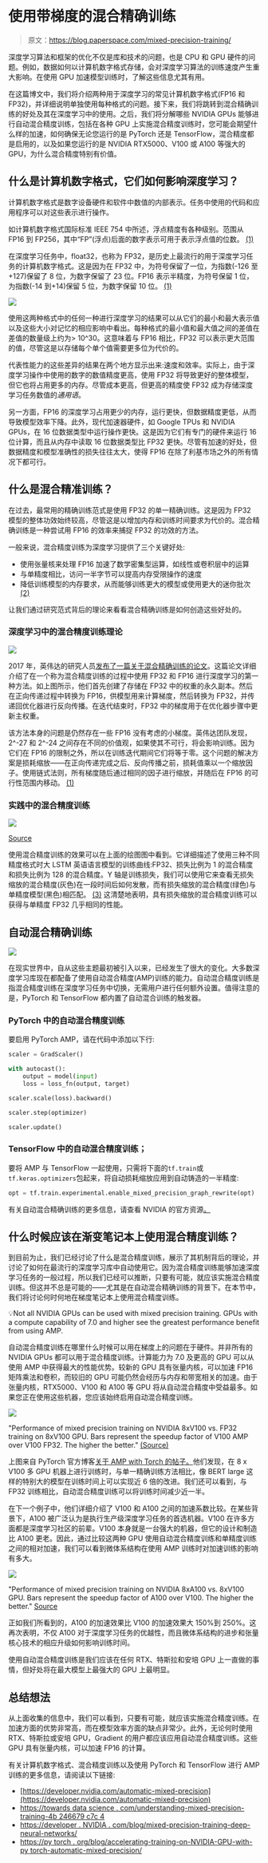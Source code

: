 # 使用带梯度的混合精确训练

> 原文：<https://blog.paperspace.com/mixed-precision-training/>

深度学习算法和框架的优化不仅是库和技术的问题，也是 CPU 和 GPU 硬件的问题。例如，数据如何以计算机数字格式存储，会对深度学习算法的训练速度产生重大影响。在使用 GPU 加速模型训练时，了解这些信息尤其有用。

在这篇博文中，我们将介绍两种用于深度学习的常见计算机数字格式(FP16 和 FP32)，并详细说明单独使用每种格式的问题。接下来，我们将跳转到混合精确训练的好处及其在深度学习中的使用。之后，我们将分解哪些 NVIDIA GPUs 能够进行自动混合精度训练，包括在各种 GPU 上实施混合精度训练时，您可能会期望什么样的加速，如何确保无论您运行的是 PyTorch 还是 TensorFlow，混合精度都是启用的，以及如果您运行的是 NVIDIA RTX5000、V100 或 A100 等强大的 GPU，为什么混合精度特别有价值。

## 什么是计算机数字格式，它们如何影响深度学习？

计算机数字格式是数字设备硬件和软件中数值的内部表示。任务中使用的代码和应用程序可以对这些表示进行操作。

如计算机数字格式国际标准 IEEE 754 中所述，浮点精度有各种级别。范围从 FP16 到 FP256，其中“FP”(浮点)后面的数字表示可用于表示浮点值的位数。 [(1)](https://towardsdatascience.com/understanding-mixed-precision-training-4b246679c7c4)

在深度学习任务中，float32，也称为 FP32，是历史上最流行的用于深度学习任务的计算机数字格式。这是因为在 FP32 中，为符号保留了一位，为指数(-126 至+127)保留了 8 位，为数字保留了 23 位。FP16 表示半精度，为符号保留 1 位，为指数(-14 到+14)保留 5 位，为数字保留 10 位。 [(1)](https://towardsdatascience.com/understanding-mixed-precision-training-4b246679c7c4)

![](img/b374e6da65b916ce7cd7cba754f0d62c.png)

使用这两种格式中的任何一种进行深度学习的结果可以从它们的最小和最大表示值以及这些大小对记忆的相应影响中看出。每种格式的最小值和最大值之间的差值在差值的数量级上约为> 10^30。这意味着与 FP16 相比，FP32 可以表示更大范围的值，尽管这是以存储每个单个值需要更多位为代价的。

代表性能力的这些差异的结果在两个地方显示出来:速度和效率。实际上，由于深度学习操作中使用的数字的数值精度更高，使用 FP32 将导致更好的整体模型，但它也将占用更多的内存。尽管成本更高，但更高的精度使 FP32 成为存储深度学习任务数值的*通用语*。

另一方面，FP16 的深度学习占用更少的内存，运行更快，但数据精度更低，从而导致模型效率下降。此外，现代加速器硬件，如 Google TPUs 和 NVIDIA GPUs，在 16 位数据类型中运行操作更快。这是因为它们有专门的硬件来运行 16 位计算，而且从内存中读取 16 位数据类型比 FP32 更快。尽管有加速的好处，但数据精度和模型准确性的损失往往太大，使得 FP16 在除了利基市场之外的所有情况下都可行。

## 什么是混合精准训练？

在过去，最常用的精确训练范式是使用 FP32 的单一精确训练。这是因为 FP32 模型的整体功效始终较高，尽管这是以增加内存和训练时间要求为代价的。混合精确训练是一种尝试用 FP16 的效率来捕捉 FP32 的功效的方法。

一般来说，混合精度训练为深度学习提供了三个关键好处:

*   使用张量核来处理 FP16 加速了数学密集型运算，如线性或卷积层中的运算
*   与单精度相比，访问一半字节可以提高内存受限操作的速度
*   降低训练模型的内存要求，从而能够训练更大的模型或使用更大的迷你批次 [(2)](https://developer.nvidia.com/automatic-mixed-precision)

让我们通过研究范式背后的理论来看看混合精确训练是如何创造这些好处的。

### 深度学习中的混合精度训练理论

![](img/b7f06994d41f95ba01acb17b6232d3d2.png)

2017 年，英伟达的研究人员[发布了一篇关于混合精确训练的论文](https://arxiv.org/pdf/1710.03740.pdf)。这篇论文详细介绍了在一个称为混合精度训练的过程中使用 FP32 和 FP16 进行深度学习的第一种方法。如上图所示，他们首先创建了存储在 FP32 中的权重的永久副本。然后在正向传递过程中转换为 FP16，供模型用来计算梯度，然后转换为 FP32，并传递回优化器进行反向传播。在迭代结束时，FP32 中的梯度用于在优化器步骤中更新主权重。

该方法本身的问题是仍然存在一些 FP16 没有考虑的小梯度。英伟达团队发现，2^-27 和 2^-24 之间存在不同的价值观，如果使其不可行，将会影响训练。因为它们在 FP16 的限制之外，所以在训练迭代期间它们将等于零。这个问题的解决方案是损耗缩放——在正向传递完成之后、反向传播之前，损耗值乘以一个缩放因子。使用链式法则，所有梯度随后通过相同的因子进行缩放，并随后在 FP16 的可行性范围内移动。 [(1)](https://towardsdatascience.com/understanding-mixed-precision-training-4b246679c7c4)

### 实践中的混合精度训练

![](img/7bfa4ddd89ba20f1e120af7d544884b9.png)

[Source](https://developer.nvidia.com/blog/mixed-precision-training-of-deep-neural-networks/)

使用混合精度训练的效果可以在上面的绘图图中看到。它详细描述了使用三种不同精度格式时大 LSTM 英语语言模型的训练曲线:FP32、损失比例为 1 的混合精度和损失比例为 128 的混合精度。Y 轴是训练损失，我们可以使用它来查看无损失缩放的混合精度(灰色)在一段时间后如何发散，而有损失缩放的混合精度(绿色)与单精度模型(黑色)相匹配。 [(3)](https://developer.nvidia.com/blog/mixed-precision-training-deep-neural-networks/) 这清楚地表明，具有损失缩放的混合精度训练可以获得与单精度 FP32 几乎相同的性能。

## 自动混合精确训练

![](img/e897755e5e0c710e175b93956e1075d2.png)

在现实世界中，自从这些主题最初被引入以来，已经发生了很大的变化。大多数深度学习库现在都配备了使用自动混合精度(AMP)训练的能力。自动混合精度训练是指混合精度训练在深度学习任务中切换，无需用户进行任何额外设置。值得注意的是，PyTorch 和 TensorFlow 都内置了自动混合训练的触发器。

### PyTorch 中的自动混合精度训练

要启用 PyTorch AMP，请在代码中添加以下行:

```py
scaler = GradScaler()

with autocast():
    output = model(input)
    loss = loss_fn(output, target)

scaler.scale(loss).backward()

scaler.step(optimizer)

scaler.update()
```

### TensorFlow 中的自动混合精度训练；

要将 AMP 与 TensorFlow 一起使用，只需将下面的`tf.train`或`tf.keras.optimizers`包起来，将自动损耗缩放应用到自动铸造的一半精度:

```py
opt = tf.train.experimental.enable_mixed_precision_graph_rewrite(opt)
```

有关自动混合精确训练的更多信息，请查看 NVIDIA 的官方资源[。](https://developer.nvidia.com/automatic-mixed-precision)

## 什么时候应该在渐变笔记本上使用混合精度训练？

到目前为止，我们已经讨论了什么是混合精度训练，展示了其机制背后的理论，并讨论了如何在最流行的深度学习库中自动使用它。因为混合精度训练能够加速深度学习任务的一般过程，所以我们已经可以推断，只要有可能，就应该实施混合精度训练。但这并不总是可能的——尤其是在自动混合精确训练的背景下。在本节中，我们将讨论何时何地在梯度笔记本上使用混合精度训练。

💡Not all NVIDIA GPUs can be used with mixed precision training. GPUs with a compute capability of 7.0 and higher see the greatest performance benefit from using AMP.

自动混合精度训练在哪里什么时候可以用在梯度上的问题在于硬件。并非所有的 NVIDIA GPUs 都可以用于混合精度训练。计算能力为 7.0 及更高的 GPU 可以从使用 AMP 中获得最大的性能优势。较新的 GPU 具有张量内核，可以加速 FP16 矩阵乘法和卷积，而较旧的 GPU 可能仍然会经历与内存和带宽相关的加速。由于张量内核，RTX5000、V100 和 A100 等 GPU 将从自动混合精度中受益最多。如果您正在使用这些机器，您应该始终启用自动混合精度训练。

![](img/29c747a3286d1f7c3fd803d796c71261.png)

"Performance of mixed precision training on NVIDIA 8xV100 vs. FP32 training on 8xV100 GPU. Bars represent the speedup factor of V100 AMP over V100 FP32\. The higher the better." [(Source)](https://pytorch.org/blog/accelerating-training-on-nvidia-gpus-with-pytorch-automatic-mixed-precision/)

上图来自 PyTorch 官方博客[关于 AMP with Torch 的帖子。](https://pytorch.org/blog/accelerating-training-on-nvidia-gpus-with-pytorch-automatic-mixed-precision/)他们发现，在 8 x V100 多 GPU 机器上进行训练时，与单一精确训练方法相比，像 BERT large 这样的特别大的模型在训练时间上可以实现近 6 倍的改进。我们还可以看到，与 FP32 训练相比，自动混合精度训练可以将训练时间减少近一半。

在下一个例子中，他们详细介绍了 V100 和 A100 之间的加速系数比较。在某些背景下，A100 被广泛认为是执行生产级深度学习任务的首选机器。V100 在许多方面都是深度学习社区的前辈。V100 本身就是一台强大的机器，但它的设计和制造比 A100 更老。因此，通过比较这两种 GPU 使用自动混合精度训练和单精度训练之间的相对加速，我们可以看到微体系结构在使用 AMP 训练时对加速训练的影响有多大。

![](img/f6a394a68f7bd9a5c68e9a2a24e52e44.png)

"Performance of mixed precision training on NVIDIA 8xA100 vs. 8xV100 GPU. Bars represent the speedup factor of A100 over V100\. The higher the better." [Source](https://pytorch.org/blog/accelerating-training-on-nvidia-gpus-with-pytorch-automatic-mixed-precision/)

正如我们所看到的，A100 的加速效果比 V100 的加速效果大 150%到 250%。这再次表明，不仅 A100 对于深度学习任务的优越性，而且微体系结构的进步和张量核心技术的相应升级如何影响训练时间。

使用自动混合精度训练是我们应该在任何 RTX、特斯拉和安培 GPU 上一直做的事情，但好处将在最大模型上最强大的 GPU 上最明显。

## 总结想法

从上面收集的信息中，我们可以看到，只要有可能，就应该实施混合精度训练。在加速方面的优势非常高，而在模型效率方面的缺点非常少。此外，无论何时使用 RTX、特斯拉或安培 GPU，Gradient 的用户都应该应用自动混合精度训练。这些 GPU 具有张量内核，可以加速 FP16 的计算。

有关计算机数字格式、混合精度训练以及使用 PyTorch 和 TensorFlow 进行 AMP 训练的更多信息，请阅读以下链接:

*   [https://developer.nvidia.com/automatic-mixed-precision](https://developer.nvidia.com/automatic-mixed-precision)
*   [https://towards data science . com/understanding-mixed-precision-training-4b 246679 c7c 4](https://towardsdatascience.com/understanding-mixed-precision-training-4b246679c7c4)
*   [https://developer . NVIDIA . com/blog/mixed-precision-training-deep-neural-networks/](https://developer.nvidia.com/blog/mixed-precision-training-deep-neural-networks/)
*   [https://py torch . org/blog/accelerating-training-on-NVIDIA-GPU-with-py torch-automatic-mixed-precision/](https://pytorch.org/blog/accelerating-training-on-nvidia-gpus-with-pytorch-automatic-mixed-precision/)